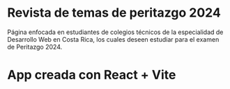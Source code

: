 # Revista de temas de peritazgo 2024

Página enfocada en estudiantes de colegios técnicos de la especialidad de Desarrollo Web en Costa Rica, los cuales deseen estudiar para el examen de Peritazgo 2024.

# App creada con React + Vite 
